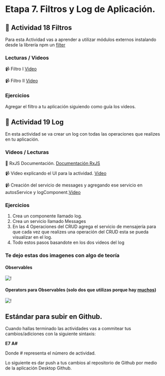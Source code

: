 # Etapa 7. Filtros y Log de Aplicación.

## :mushroom: Actividad 18 Filtros

Para esta Actividad vas a aprender a utilizar módulos externos instalando desde la librería npm un [filter](https://www.npmjs.com/package/ng2-search-filter)


### Lecturas / Videos

:video_camera: Filtro I [Video](https://mega.nz/#!OzA3VIDZ!Fg3yPiobEulz58OH5cg07mtH91RDJKMnQB_ygE3KG5s)

:video_camera: Filtro II [Video](https://mega.nz/#!mjBTCYBI!0_B9kwnUGlEUVvROaQhNCI5mNOS0YsvFxXoOsFHXHHg)

### Ejercicios

Agregar el filtro a tu aplicación siguiendo como guía los videos.



## :mushroom: Actividad 19 Log 

En esta actividad se va crear un log con todas las operaciones que realizes en tu aplicación.


### Videos / Lecturas

:link: RxJS Documentación. [Documentación RxJS](https://rxjs-dev.firebaseapp.com/guide/overview)

:video_camera: Video explicando el UI para la actividad. [Video](https://mega.nz/#!LzQFAAJB!hOxX8AIemxHbMYFHfTxSnegU8nFr3z6I6noNDZ4utHw)

:video_camera: Creación del servicio de messages y agregando ese servicio en autosService y logComponent.[Video](https://mega.nz/#!HvQ13C4T!G2xuv80CHUPTgcPkTDFt4XFSwD7Hg7eGV1yZiZnds_0)



### Ejercicios

  1. Crea un componente llamado log.
  2. Crea un servicio llamado Messages
  3. En las 4 Operaciones del CRUD agrega el servicio de mensajería para que cada vez que realizes una operación del  CRUD
  esta se pueda visualizar en el log.
  4. Todo estos pasos basandote en los dos videos del log


### Te dejo estas dos imagenes con algo de teoría

#### Observables
![!](../images/observables.png)

#### Operators para Observables (solo dos que utilizas porque hay [muchos](https://rxjs-dev.firebaseapp.com/guide/operators))
![!](../images/operators.png)



## Estándar para subir en Github.

Cuando hallas terminado las actividades vas a commitear tus cambios/adiciones con la siguiente sintaxis: 

**E7 A#**

Donde # representa el número de actividad.

Lo siguiente es dar push a tus cambios al repositorio de Github por medio de la aplicación Desktop Github.
